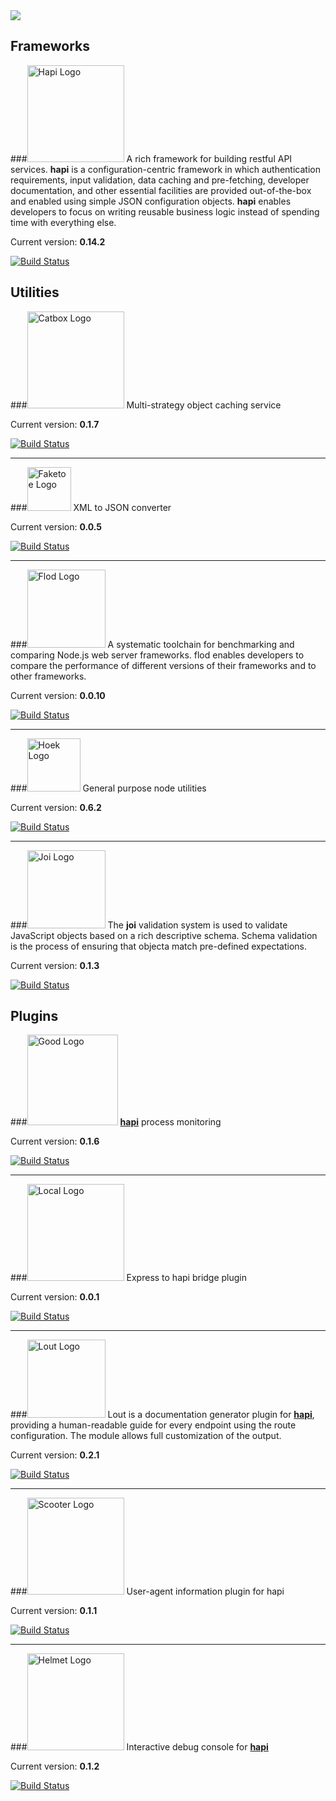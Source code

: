 <img src="https://raw.github.com/spumko/spumko/master/images/spumko.png" />

## Frameworks

###<a href="https://github.com/spumko/hapi"><img src="https://raw.github.com/spumko/hapi/master/images/hapi.png" height="155" alt="Hapi Logo" /></a>
A rich framework for building restful API services. **hapi** is a configuration-centric framework in which
authentication requirements, input validation, data caching and pre-fetching, developer documentation,
and other essential facilities are provided out-of-the-box and enabled using simple JSON configuration
objects. **hapi** enables developers to focus on writing reusable business logic instead of spending time
with everything else.

Current version: **0.14.2**

[![Build Status](https://secure.travis-ci.org/spumko/hapi.png)](http://travis-ci.org/spumko/hapi)


## Utilities

###<a href="https://github.com/spumko/catbox"><img src="https://raw.github.com/spumko/catbox/master/images/catbox.png" height="155" alt="Catbox Logo" /></a>
Multi-strategy object caching service

Current version: **0.1.7**

[![Build Status](https://secure.travis-ci.org/spumko/catbox.png)](http://travis-ci.org/spumko/catbox)

***

###<a href="https://github.com/spumko/faketoe"><img src="https://raw.github.com/spumko/faketoe/master/images/faketoe.png" height="70" alt="Faketoe Logo" /></a>
XML to JSON converter

Current version: **0.0.5**

[![Build Status](https://secure.travis-ci.org/spumko/faketoe.png)](http://travis-ci.org/spumko/faketoe)

***

###<a href="https://github.com/spumko/flod"><img src="https://raw.github.com/spumko/flod/master/images/flod.png" height="125" alt="Flod Logo" /></a>
A systematic toolchain for benchmarking and comparing Node.js web server frameworks. flod enables developers to compare the performance of different versions of their frameworks and to other frameworks.

Current version: **0.0.10**

[![Build Status](https://secure.travis-ci.org/spumko/flod.png)](http://travis-ci.org/spumko/flod)

***

###<a href="https://github.com/spumko/hoek"><img src="https://raw.github.com/spumko/hoek/master/images/hoek.png" height="85" alt="Hoek Logo" /></a>
General purpose node utilities

Current version: **0.6.2**

[![Build Status](https://secure.travis-ci.org/spumko/hoek.png)](http://travis-ci.org/spumko/hoek)

***

###<a href="https://github.com/spumko/joi"><img src="https://raw.github.com/spumko/joi/master/images/joi.png" height="125" alt="Joi Logo" /></a>
The **joi** validation system is used to validate JavaScript objects based on a rich descriptive schema.
Schema validation is the process of ensuring that objecta match pre-defined expectations.

Current version: **0.1.3**

[![Build Status](https://secure.travis-ci.org/spumko/joi.png)](http://travis-ci.org/spumko/joi)


## Plugins

###<a href="https://github.com/spumko/good"><img src="https://raw.github.com/spumko/good/master/images/good.png" height="145" alt="Good Logo" /></a>
[**hapi**](/walamrtlabs/hapi) process monitoring

Current version: **0.1.6**

[![Build Status](https://secure.travis-ci.org/spumko/good.png)](http://travis-ci.org/spumko/good)

***

###<a href="https://github.com/spumko/local"><img src="https://raw.github.com/spumko/local/master/images/local.png" height="155" alt="Local Logo" /></a>
Express to hapi bridge plugin

Current version: **0.0.1**

[![Build Status](https://secure.travis-ci.org/spumko/local.png)](http://travis-ci.org/spumko/local)

***

###<a href="https://github.com/spumko/lout"><img src="https://raw.github.com/spumko/lout/master/images/lout.png" height="125" alt="Lout Logo" /></a>
Lout is a documentation generator plugin for [**hapi**](https://github.com/spumko/hapi), providing a human-readable guide for every endpoint using the route configuration. The module allows full customization of the output.

Current version: **0.2.1**

[![Build Status](https://secure.travis-ci.org/spumko/lout.png)](http://travis-ci.org/spumko/lout)

***

###<a href="https://github.com/spumko/scooter"><img src="https://raw.github.com/spumko/scooter/master/images/scooter.png" height="155" alt="Scooter Logo" /></a>
User-agent information plugin for hapi

Current version: **0.1.1**

[![Build Status](https://secure.travis-ci.org/spumko/scooter.png)](http://travis-ci.org/spumko/scooter)

***

###<a href="https://github.com/spumko/tv"><img src="https://raw.github.com/spumko/tv/master/images/tv.png" height="155" alt="Helmet Logo" /></a>
Interactive debug console for [**hapi**](https://github.com/spumko/hapi)

Current version: **0.1.2**

[![Build Status](https://secure.travis-ci.org/spumko/tv.png)](http://travis-ci.org/spumko/tv)
